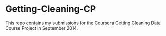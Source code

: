 Getting-Cleaning-CP
===================

This repo contains my submissions for the Coursera Getting Cleaning Data Course Project in September 2014.
